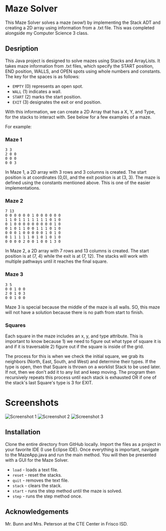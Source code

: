 
# Maze Solver

This Maze Solver solves a maze (wow!) by implementing the Stack ADT and creating a 2D array using information from a .txt file. This was completed alongside my Computer Science 3 class. 

## Desription

This Java project is designed to solve mazes using Stacks and ArrayLists. It takes maze information from .txt files, which specify the START position, END position, WALLS, and OPEN spots using whole numbers and constants. The key for the spaces is as follows:

- `EMPTY` (0) represents an open spot.
- `WALL` (1) indicates a wall.
- `START` (2) marks the start position.
- `EXIT` (3) designates the exit or end position.

With this information, we can create a 2D Array that has a X, Y, and Type, for the stacks to interact with. See below for a few examples of a maze.

For example:

### Maze 1
```
3 3
2 0 0
0 0 0
0 0 3
```

In Maze 1, a 2D array with 3 rows and 3 columns is created. The start position is at coordinates (0,0), and the exit position is at (3, 3). The maze is defined using the constants mentioned above. This is one of the easier implementations.

### Maze 2
```
7 13
0 0 0 0 0 0 1 0 0 0 0 0 0
1 1 0 1 1 1 1 1 1 1 0 1 0
0 1 0 0 0 0 0 0 0 0 0 1 0
0 1 0 1 1 0 0 1 1 1 0 1 0
0 0 0 1 0 0 0 0 0 1 0 1 0
0 1 1 1 1 1 0 1 0 1 0 1 0
0 0 0 0 2 0 0 1 0 0 1 3 0
```

In Maze 2, a 2D array with 7 rows and 13 columns is created. The start position is at (7, 4) while the exit is at (7, 12). The stacks will work with multiple pathways until it reaches the final square. 

### Maze 3
```
3 5
0 0 1 0 0
2 0 1 0 3
0 0 1 0 0
```

Maze 3 is special because the middle of the maze is all walls. SO, this maze will not have a solution because there is no path from start to finish. 

### Squares

Each square in the maze includes an x, y, and type attribute. This is important to know because 1) we need to figure out what type of square it is and if it is traversable 2) figure out if the square is inside of the grid.

The process for this is when we check the initial square, we grab its neighbors (North, East, South, and West) and determine their types. If the type is open, then that Square is thrown on a worklist Stack to be used later. If not, then we don't add it to any list and keep moving. The program then recursively repeats this process until each stack is exhausted OR if one of the stack's last Square's type is 3 for EXIT. 


# Screenshots
![Screenshot 1](https://i.ibb.co/wRjTS6g/maze-1.png)
![Screenshot 2](https://i.ibb.co/T4TPKVm/maze-2.png)
![Screenshot 3](https://i.ibb.co/RhTrf0p/maze-3.png)


## Installation

Clone the entire directory from GitHub locally. Import the files as a project in your favorite IDE (I use Eclipse IDE). Once everything is important, navigate to the MazeApp.java and run the main method. You will then be presented with a GUI for the Maze Solver.

- `load` - loads a text file.
- `reset` - reset the stacks.
- `quit` - removes the text file.
- `stack` - clears the stack.
- `start` - runs the step method until the maze is solved.
- `step` - runs the step method once. 
    
## Acknowledgements

 Mr. Bunn and Mrs. Peterson at the CTE Center in Frisco ISD.

